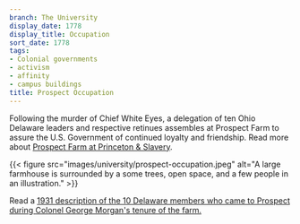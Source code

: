 ```yaml
---
branch: The University
display_date: 1778
display_title: Occupation
sort_date: 1778
tags:
- Colonial governments
- activism
- affinity
- campus buildings
title: Prospect Occupation
---
```


Following the murder of Chief White Eyes, a delegation of ten Ohio Delaware leaders and respective retinues assembles at Prospect Farm to assure the U.S. Government of continued loyalty and friendship. Read more about [Prospect Farm at Princeton & Slavery](https://slavery.princeton.edu/stories/prospect-farm).

{{< figure src="images/university/prospect-occupation.jpeg" alt="A large farmhouse is surrounded by a some trees, open space, and a few people in an illustration." >}}

Read a [1931 description of the 10 Delaware members who came to Prospect during Colonel George Morgan's tenure of the farm.](https://theprince.princeton.edu/princetonperiodicals/?a=d&d=Princetonian19311121-01.2.25&srpos=11&e=-------en-20--1--txt-txIN-colonel+george+morgan------)
